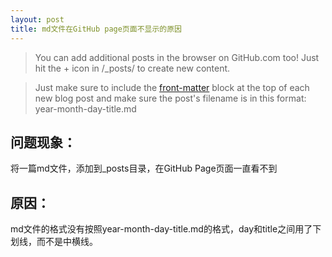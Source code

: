 ```yaml
---
layout: post
title: md文件在GitHub page页面不显示的原因
---
```


>You can add additional posts in the browser on GitHub.com too!
Just hit the + icon in /_posts/ to create new content. 

>Just make sure to include the [front-matter](https://jekyllrb.com/docs/front-matter/) block at the top of each new blog post and make sure the post's filename is in this format: year-month-day-title.md

## 问题现象：

将一篇md文件，添加到_posts目录，在GitHub Page页面一直看不到

## 原因：

md文件的格式没有按照year-month-day-title.md的格式，day和title之间用了下划线，而不是中横线。